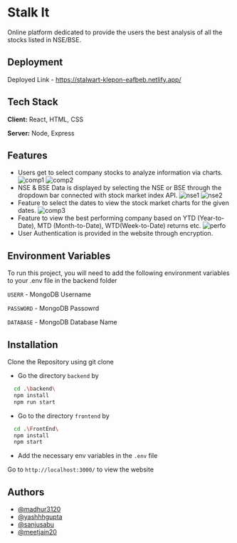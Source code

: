 # Stalk It

Online platform dedicated to provide the users the best analysis of all the stocks listed in NSE/BSE.

## Deployment

Deployed Link - https://stalwart-klepon-eafbeb.netlify.app/

## Tech Stack

**Client:** React, HTML, CSS

**Server:** Node, Express

## Features

- Users get to select company stocks to analyze information via charts.
![comp1](https://user-images.githubusercontent.com/76938125/230064526-d86a936b-b266-432b-88ce-8cc44f48f7fd.png)
![comp2](https://user-images.githubusercontent.com/76938125/230064531-d0ef5669-d292-4637-bd7d-5bac0f2ad997.png)
- NSE & BSE Data is displayed by selecting the NSE or BSE through the dropdown bar connected with stock market index API.
![nse1](https://user-images.githubusercontent.com/76938125/230064541-77b32d61-d5b5-45f4-904a-68a03a9247da.png)
![nse2](https://user-images.githubusercontent.com/76938125/230064547-7574c5c3-5660-4a0e-956a-b1374ca576a2.png)
- Feature to select the dates to view the stock market charts for the given dates.
![comp3](https://user-images.githubusercontent.com/76938125/230064536-f8cb5c66-6cd4-4566-b644-5c623e45ec9f.png)
- Feature to view the best performing company based on YTD (Year-to-Date), MTD (Month-to-Date), WTD(Week-to-Date) returns etc.
![perfo](https://user-images.githubusercontent.com/76938125/230064549-d6773e61-13f1-4f9f-bffb-ca55c7ca4c36.png)
- User Authentication is provided in the website through encryption.

## Environment Variables

To run this project, you will need to add the following environment variables to your .env file in the backend folder

`USERR` - MongoDB Username

`PASSWORD` - MongoDB Passowrd

`DATABASE` - MongoDB Database Name

## Installation

Clone the Repository using git clone

- Go the directory `backend` by

```bash
  cd .\backend\
  npm install
  npm run start
```

- Go to the directory `frontend` by

```bash
  cd .\FrontEnd\
  npm install
  npm start
```

- Add the necessary env variables in the `.env` file

Go to `http://localhost:3000/` to view the website

## Authors

- [@madhur3120](https://www.github.com/madhur3120)
- [@yashhhgupta](https://www.github.com/yashhhgupta)
- [@sanjusabu](https://www.github.com/sanjusabu)
- [@meetjain20](https://www.github.com/meetjain20)
